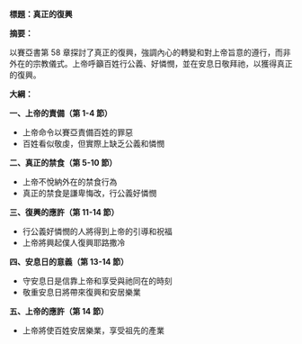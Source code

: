 **標題：真正的復興**

**摘要：**

以賽亞書第 58 章探討了真正的復興，強調內心的轉變和對上帝旨意的遵行，而非外在的宗教儀式。上帝呼籲百姓行公義、好憐憫，並在安息日敬拜祂，以獲得真正的復興。

**大綱：**

**一、上帝的責備（第 1-4 節）**
* 上帝命令以賽亞責備百姓的罪惡
* 百姓看似敬虔，但實際上缺乏公義和憐憫

**二、真正的禁食（第 5-10 節）**
* 上帝不悅納外在的禁食行為
* 真正的禁食是謙卑悔改，行公義好憐憫

**三、復興的應許（第 11-14 節）**
* 行公義好憐憫的人將得到上帝的引導和祝福
* 上帝將興起僕人復興耶路撒冷

**四、安息日的意義（第 13-14 節）**
* 守安息日是信靠上帝和享受與祂同在的時刻
* 敬重安息日將帶來復興和安居樂業

**五、上帝的應許（第 14 節）**
* 上帝將使百姓安居樂業，享受祖先的產業